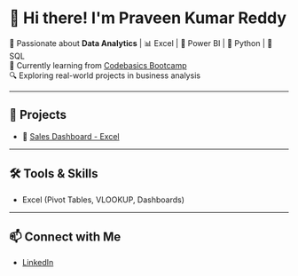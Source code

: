 # 👋 Hi there! I'm Praveen Kumar Reddy

🎯 Passionate about **Data Analytics** | 📊 Excel | 📌 Power BI | 🐍 Python | 🧠 SQL  
🚀 Currently learning from [Codebasics Bootcamp](https://www.codebasics.io/)  
🔍 Exploring real-world projects in business analysis  

---

## 📂 Projects
- 🔸 [Sales Dashboard - Excel](https://github.com/sannapureddypraveen/Sales-Analytics)
---

## 🛠 Tools & Skills
- Excel (Pivot Tables, VLOOKUP, Dashboards) 

---

## 📫 Connect with Me
- [LinkedIn](https://www.linkedin.com/in/praveen-sannapureddy/)
